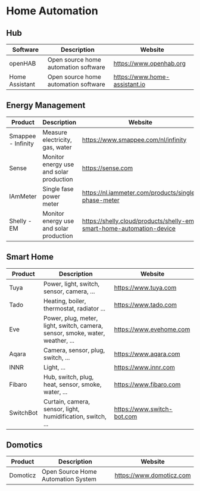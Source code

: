 # Home Automation

## Hub

| Software       | Description                          | Website                       |
| -------------- | ------------------------------------ | ----------------------------- |
| openHAB        | Open source home automation software | https://www.openhab.org       |
| Home Assistant | Open source home automation software | https://www.home-assistant.io |

## Energy Management

| Product            | Description                             | Website                                                              |
| ------------------ | --------------------------------------- | -------------------------------------------------------------------- |
| Smappee - Infinity | Measure electricity, gas, water         | https://www.smappee.com/nl/infinity                                  |
| Sense              | Monitor energy use and solar production | https://sense.com                                                    |
| IAmMeter           | Single fase power meter                 | https://nl.iammeter.com/products/single-phase-meter                  |
| Shelly - EM        | Monitor energy use and solar production | https://shelly.cloud/products/shelly-em-smart-home-automation-device |

## Smart Home

| Product   | Description                                                                   | Website                    |
| --------- | ----------------------------------------------------------------------------- | -------------------------- |
| Tuya      | Power, light, switch, sensor, camera, ...                                     | https://www.tuya.com       |
| Tado      | Heating, boiler, thermostat, radiator ...                                     | https://www.tado.com       |
| Eve       | Power, plug, meter, light, switch, camera, sensor, smoke, water, weather, ... | https://www.evehome.com    |
| Aqara     | Camera, sensor, plug, switch, ...                                             | https://www.aqara.com      |
| INNR      | Light, ...                                                                    | https://www.innr.com       |
| Fibaro    | Hub, switch, plug, heat, sensor, smoke, water, ...                            | https://www.fibaro.com     |
| SwitchBot | Curtain, camera, sensor, light, humidification, switch, ...                   | https://www.switch-bot.com |

## Domotics

| Product  | Description                        | Website                  |
| -------- | ---------------------------------- | ------------------------ |
| Domoticz | Open Source Home Automation System | https://www.domoticz.com |
